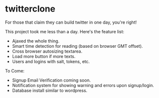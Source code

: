 twitterclone
============

For those that claim they can build twitter in one day, you're right!

This project took me less than a day. Here's the feature list:

* Ajaxed the whole thing.
* Smart time detection for reading (based on browser GMT offset).
* Cross browser autosizing textarea.
* Load more button if more texts.
* Users and logins with salt, tokens, etc.

To Come:
* Signup Email Verification coming soon.
* Notification system for showing warning and errors upon signup/login.
* Database install similar to wordpress.
